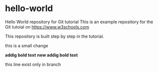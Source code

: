 # hello-world
Hello World repository for Git tutorial
This is an example repository for the Git tutoial on https://www.w3schools.com

This repository is built step by step in the tutorial.

this is a small change

**addig bold text**
**new addig bold text**

this line exist only in branch
